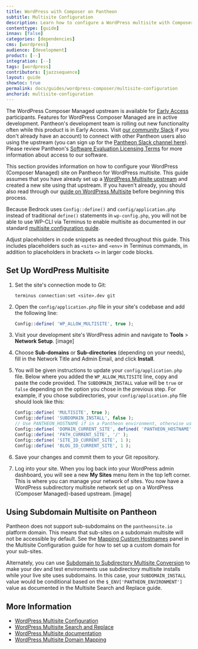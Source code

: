```yaml
---
title: WordPress with Composer on Pantheon
subtitle: Multisite Configuration
description: Learn how to configure a WordPress multisite with Composer on Pantheon.
contenttype: [guide]
innav: [false]
categories: [dependencies]
cms: [wordpress]
audience: [development]
product: [--]
integration: [--]
tags: [wordpress]
contributors: [jazzsequence]
layout: guide
showtoc: true
permalink: docs/guides/wordpress-composer/multisite-configuration
anchorid: multisite-configuration
---
```


<Alert title="Early Access" type="info" icon="leaf">

The WordPress Composer Managed upstream is available for [Early Access](/oss-support-levels#early-access) participants. Features for WordPress Composer Managed are in active development. Pantheon's development team is rolling out new functionality often while this product is in Early Access. Visit [our community Slack](https://pantheon-community.slack.com/) if you don't already have an account) to connect with other Pantheon users also using the upstream (you can sign up for the [Pantheon Slack channel here](https://slackin.pantheon.io/)). Please review Pantheon's [Software Evaluation Licensing Terms](https://legal.pantheon.io/#contract-hkqlbwpxo) for more information about access to our software.

</Alert>

This section provides information on how to configure your WordPress (Composer Managed) site on Pantheon for WordPress multisite. This guide assumes that you have already set up a [WordPress Multisite upstream](/guides/multisite/#request-a-wordpress-multisite) and created a new site using that upstream. If you haven't already, you should also read through our [guide on WordPress Multisite](/guides/multisite) before beginning this process.

Because Bedrock uses `Config::define()` and `config/application.php` instead of traditional `define()` statements in `wp-config.php`, you will not be able to use WP-CLI via Terminus to enable multisite as documented in our standard [multisite configuration guide](/guides/multisite/config/).

<Alert title="Note" type="info">

Adjust placeholders in code snippets as needed throughout this guide. This includes placeholders such as `<site>` and `<env>` in Terminus commands, in addition to placeholders in brackets `<>` in larger code blocks.

</Alert>

## Set Up WordPress Multisite

1. Set the site's connection mode to Git:

    ```bash{promptUser: user}
    terminus connection:set <site>.dev git
    ```
2. Open the `config/application.php` file in your site's codebase and add the following line:

	```php
	Config::define( 'WP_ALLOW_MULTISITE', true );
	```
3. Visit your development site's WordPress admin and navigate to **Tools** > **Network Setup**.
    [image]
4. Choose **Sub-domains** or **Sub-directories** (depending on your needs), fill in the Network Title and Admin Email, and click **Install**.
5. You will be given instructions to update your `config/application.php` file. Below where you added the `WP_ALLOW_MULTISITE` line, copy and paste the code provided. The `SUBDOMAIN_INSTALL` value will be `true` or `false` depending on the option you chose in the previous step. For example, if you chose subdirectories, your `config/application.php` file should look like this:

	```php
	Config::define( 'MULTISITE', true );
	Config::define( 'SUBDOMAIN_INSTALL', false );
	// Use PANTHEON_HOSTNAME if in a Pantheon environment, otherwise use HTTP_HOST.
	Config::define( 'DOMAIN_CURRENT_SITE', defined( 'PANTHEON_HOSTNAME' ) ? PANTHEON_HOSTNAME : $_SERVER['HTTP_HOST'] );
	Config::define( 'PATH_CURRENT_SITE', '/' );
	Config::define( 'SITE_ID_CURRENT_SITE', 1 );
	Config::define( 'BLOG_ID_CURRENT_SITE', 1 );
	```
6. Save your changes and commit them to your Git repository.
7. Log into your site. When you log back into your WordPress admin dashboard, you will see a new **My Sites** menu item in the top left corner. This is where you can manage your network of sites. You now have a WordPress subdirectory multisite network set up on a WordPress (Composer Managed)-based upstream.
	[image]
	
## Using Subdomain Multisite on Pantheon

Pantheon does not support sub-subdomains on the `pantheonsite.io` platform domain. This means that sub-sites on a subdomain multisite will not be accessible by default. See the [Mapping Custom Hostnames](/guides/multisite/config/#map-custom-hostnames-subdomain-configurations-only) panel in the Multisite Configuration guide for how to set up a custom domain for your sub-sites.

Alternately, you can use [Subdomain to Subdirectory Multisite Conversion](/guides/multisite/search-replace/#subdomain-to-subdirectory-multisite-conversion) to make your dev and test environments use subdirectory multisite installs while your live site uses subdomains. In this case, your `SUBDOMAIN_INSTALL` value would be conditional based on the `$_ENV['PANTHEON_ENVIRONMENT']` value as documented in the Multisite Search and Replace guide.

## More Information

* [WordPress Multisite Configuration](/guides/multisite/config/)
* [WordPress Multisite Search and Replace](/guides/multisite/search-replace/)
* [WordPress Multisite documentation](https://developer.wordpress.org/advanced-administration/multisite/)
* [WordPress Multisite Domain Mapping](https://developer.wordpress.org/advanced-administration/multisite/domain-mapping/)

